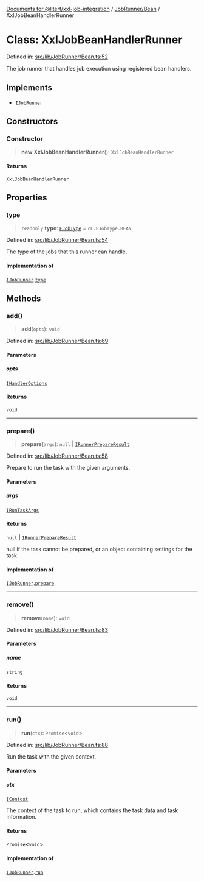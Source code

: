 [Documents for @litert/xxl-job-integration](../../../index.md) / [JobRunner/Bean](../index.md) / XxlJobBeanHandlerRunner

# Class: XxlJobBeanHandlerRunner

Defined in: [src/lib/JobRunner/Bean.ts:52](https://github.com/litert/xxl-job-integration.js/blob/master/src/lib/JobRunner/Bean.ts#L52)

The job runner that handles job execution using registered bean handlers.

## Implements

- [`IJobRunner`](../../../Executor/Typings/interfaces/IJobRunner.md)

## Constructors

### Constructor

> **new XxlJobBeanHandlerRunner**(): `XxlJobBeanHandlerRunner`

#### Returns

`XxlJobBeanHandlerRunner`

## Properties

### type

> `readonly` **type**: [`EJobType`](../../../Constants/enumerations/EJobType.md) = `cL.EJobType.BEAN`

Defined in: [src/lib/JobRunner/Bean.ts:54](https://github.com/litert/xxl-job-integration.js/blob/master/src/lib/JobRunner/Bean.ts#L54)

The type of the jobs that this runner can handle.

#### Implementation of

[`IJobRunner`](../../../Executor/Typings/interfaces/IJobRunner.md).[`type`](../../../Executor/Typings/interfaces/IJobRunner.md#type)

## Methods

### add()

> **add**(`opts`): `void`

Defined in: [src/lib/JobRunner/Bean.ts:69](https://github.com/litert/xxl-job-integration.js/blob/master/src/lib/JobRunner/Bean.ts#L69)

#### Parameters

##### opts

[`IHandlerOptions`](../interfaces/IHandlerOptions.md)

#### Returns

`void`

***

### prepare()

> **prepare**(`args`): `null` \| [`IRunnerPrepareResult`](../../../Executor/Typings/interfaces/IRunnerPrepareResult.md)

Defined in: [src/lib/JobRunner/Bean.ts:58](https://github.com/litert/xxl-job-integration.js/blob/master/src/lib/JobRunner/Bean.ts#L58)

Prepare to run the task with the given arguments.

#### Parameters

##### args

[`IRunTaskArgs`](../../../Executor/Typings/type-aliases/IRunTaskArgs.md)

#### Returns

`null` \| [`IRunnerPrepareResult`](../../../Executor/Typings/interfaces/IRunnerPrepareResult.md)

null if the task cannot be prepared, or an object containing settings for the task.

#### Implementation of

[`IJobRunner`](../../../Executor/Typings/interfaces/IJobRunner.md).[`prepare`](../../../Executor/Typings/interfaces/IJobRunner.md#prepare)

***

### remove()

> **remove**(`name`): `void`

Defined in: [src/lib/JobRunner/Bean.ts:83](https://github.com/litert/xxl-job-integration.js/blob/master/src/lib/JobRunner/Bean.ts#L83)

#### Parameters

##### name

`string`

#### Returns

`void`

***

### run()

> **run**(`ctx`): `Promise`\<`void`\>

Defined in: [src/lib/JobRunner/Bean.ts:88](https://github.com/litert/xxl-job-integration.js/blob/master/src/lib/JobRunner/Bean.ts#L88)

Run the task with the given context.

#### Parameters

##### ctx

[`IContext`](../../../Executor/Typings/interfaces/IContext.md)

The context of the task to run, which contains the task data and task information.

#### Returns

`Promise`\<`void`\>

#### Implementation of

[`IJobRunner`](../../../Executor/Typings/interfaces/IJobRunner.md).[`run`](../../../Executor/Typings/interfaces/IJobRunner.md#run)
